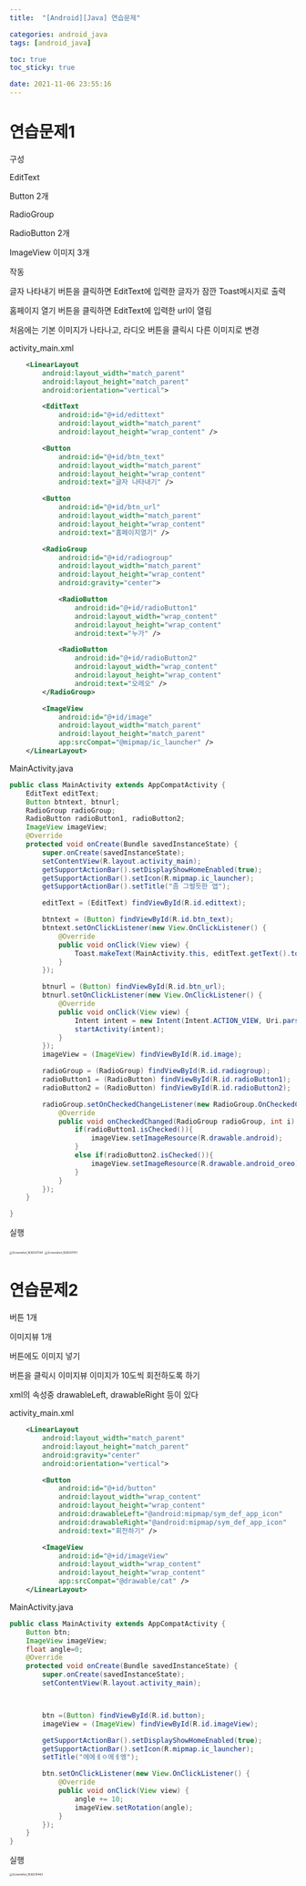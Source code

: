 ```yaml
---
title:  "[Android][Java] 연습문제"

categories: android_java
tags: [android_java]

toc: true
toc_sticky: true

date: 2021-11-06 23:55:16
---
```


# 연습문제1

구성

EditText

Button 2개

RadioGroup

RadioButton 2개

ImageView 이미지 3개

작동

글자 나타내기 버튼을 클릭하면 EditText에 입력한 글자가 잠깐 Toast메시지로 출력

홈페이지 열기 버튼을 클릭하면 EditText에 입력한 url이 열림

처음에는 기본 이미지가 나타나고, 라디오 버튼을 클릭시 다른 이미지로 변경

activity_main.xml

```xml
    <LinearLayout
        android:layout_width="match_parent"
        android:layout_height="match_parent"
        android:orientation="vertical">

        <EditText
            android:id="@+id/edittext"
            android:layout_width="match_parent"
            android:layout_height="wrap_content" />

        <Button
            android:id="@+id/btn_text"
            android:layout_width="match_parent"
            android:layout_height="wrap_content"
            android:text="글자 나타내기" />

        <Button
            android:id="@+id/btn_url"
            android:layout_width="match_parent"
            android:layout_height="wrap_content"
            android:text="홈페이지열기" />

        <RadioGroup
            android:id="@+id/radiogroup"
            android:layout_width="match_parent"
            android:layout_height="wrap_content"
            android:gravity="center">

            <RadioButton
                android:id="@+id/radioButton1"
                android:layout_width="wrap_content"
                android:layout_height="wrap_content"
                android:text="누가" />

            <RadioButton
                android:id="@+id/radioButton2"
                android:layout_width="wrap_content"
                android:layout_height="wrap_content"
                android:text="오레오" />
        </RadioGroup>

        <ImageView
            android:id="@+id/image"
            android:layout_width="match_parent"
            android:layout_height="match_parent"
            app:srcCompat="@mipmap/ic_launcher" />
    </LinearLayout>
```

MainActivity.java

```java
public class MainActivity extends AppCompatActivity {
    EditText editText;
    Button btntext, btnurl;
    RadioGroup radioGroup;
    RadioButton radioButton1, radioButton2;
    ImageView imageView;
    @Override
    protected void onCreate(Bundle savedInstanceState) {
        super.onCreate(savedInstanceState);
        setContentView(R.layout.activity_main);
        getSupportActionBar().setDisplayShowHomeEnabled(true);
        getSupportActionBar().setIcon(R.mipmap.ic_launcher);
        getSupportActionBar().setTitle("좀 그럴듯한 앱");

        editText = (EditText) findViewById(R.id.edittext);

        btntext = (Button) findViewById(R.id.btn_text);
        btntext.setOnClickListener(new View.OnClickListener() {
            @Override
            public void onClick(View view) {
                Toast.makeText(MainActivity.this, editText.getText().toString(), Toast.LENGTH_LONG).show();
            }
        });

        btnurl = (Button) findViewById(R.id.btn_url);
        btnurl.setOnClickListener(new View.OnClickListener() {
            @Override
            public void onClick(View view) {
                Intent intent = new Intent(Intent.ACTION_VIEW, Uri.parse(editText.getText().toString()));
                startActivity(intent);
            }
        });
        imageView = (ImageView) findViewById(R.id.image);

        radioGroup = (RadioGroup) findViewById(R.id.radiogroup);
        radioButton1 = (RadioButton) findViewById(R.id.radioButton1);
        radioButton2 = (RadioButton) findViewById(R.id.radioButton2);

        radioGroup.setOnCheckedChangeListener(new RadioGroup.OnCheckedChangeListener() {
            @Override
            public void onCheckedChanged(RadioGroup radioGroup, int i) {
                if(radioButton1.isChecked()){
                    imageView.setImageResource(R.drawable.android);
                }
                else if(radioButton2.isChecked()){
                    imageView.setImageResource(R.drawable.android_oreo);
                }
            }
        });
    }

}
```

실행

<img src="https://user-images.githubusercontent.com/69203345/140612305-cdd7f2b8-73b9-4653-bc44-8ce0b5139c74.png" alt="Screenshot_1636207144" style="zoom:33%;" />

<img src="https://user-images.githubusercontent.com/69203345/140612307-e8cc9aa3-7f09-419f-b01b-cebe79b55bfa.png" alt="Screenshot_1636207151" style="zoom:33%;" />

# 연습문제2

버튼 1개

이미지뷰 1개

버튼에도 이미지 넣기

버튼을 클릭시 이미지뷰 이미지가 10도씩 회전하도록 하기

xml의 속성중 drawableLeft, drawableRight 등이 있다

activity_main.xml

```xml
    <LinearLayout
        android:layout_width="match_parent"
        android:layout_height="match_parent"
        android:gravity="center"
        android:orientation="vertical">

        <Button
            android:id="@+id/button"
            android:layout_width="wrap_content"
            android:layout_height="wrap_content"
            android:drawableLeft="@android:mipmap/sym_def_app_icon"
            android:drawableRight="@android:mipmap/sym_def_app_icon"
            android:text="회전하기" />

        <ImageView
            android:id="@+id/imageView"
            android:layout_width="wrap_content"
            android:layout_height="wrap_content"
            app:srcCompat="@drawable/cat" />
    </LinearLayout>
```

MainActivity.java

```java
public class MainActivity extends AppCompatActivity {
    Button btn;
    ImageView imageView;
    float angle=0;
    @Override
    protected void onCreate(Bundle savedInstanceState) {
        super.onCreate(savedInstanceState);
        setContentView(R.layout.activity_main);



        btn =(Button) findViewById(R.id.button);
        imageView = (ImageView) findViewById(R.id.imageView);

        getSupportActionBar().setDisplayShowHomeEnabled(true);
        getSupportActionBar().setIcon(R.mipmap.ic_launcher);
        setTitle("에에ㅔㅇ에ㅔ엥");

        btn.setOnClickListener(new View.OnClickListener() {
            @Override
            public void onClick(View view) {
                angle += 10;
                imageView.setRotation(angle);
            }
        });
    }
}
```

실행

<img src="https://user-images.githubusercontent.com/69203345/140613927-ca8d789e-6528-4182-8a86-7cdc521ac0cf.png" alt="Screenshot_1636210463" style="zoom:33%;" />

